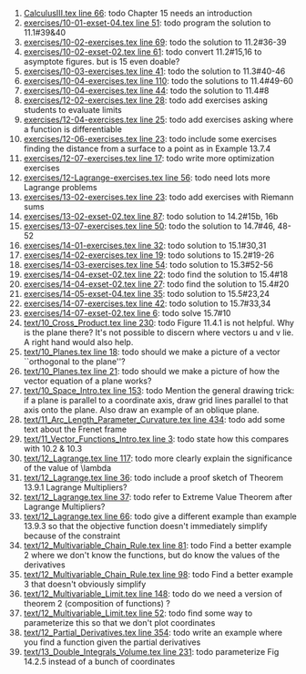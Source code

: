 1. [CalculusIII.tex line 66](../CalculusIII.tex#L66): todo Chapter 15 needs an introduction
1. [exercises/10-01-exset-04.tex line 51](../exercises/10-01-exset-04.tex#L51): todo program the solution to 11.1#39&40
1. [exercises/10-02-exercises.tex line 69](../exercises/10-02-exercises.tex#L69): todo the solution to 11.2#36-39
1. [exercises/10-02-exset-02.tex line 61](../exercises/10-02-exset-02.tex#L61): todo convert 11.2#15,16 to asymptote figures. but is 15 even doable?
1. [exercises/10-03-exercises.tex line 41](../exercises/10-03-exercises.tex#L41): todo the solution to 11.3#40-46
1. [exercises/10-04-exercises.tex line 110](../exercises/10-04-exercises.tex#L110): todo the solutions to 11.4#49-60
1. [exercises/10-04-exercises.tex line 44](../exercises/10-04-exercises.tex#L44): todo the solution to 11.4#8
1. [exercises/12-02-exercises.tex line 28](../exercises/12-02-exercises.tex#L28): todo add exercises asking students to evaluate limits
1. [exercises/12-04-exercises.tex line 25](../exercises/12-04-exercises.tex#L25): todo add exercises asking where a function is differentiable
1. [exercises/12-06-exercises.tex line 23](../exercises/12-06-exercises.tex#L23): todo include some exercises finding the distance from a surface to a point as in Example 13.7.4
1. [exercises/12-07-exercises.tex line 17](../exercises/12-07-exercises.tex#L17): todo write more optimization exercises
1. [exercises/12-Lagrange-exercises.tex line 56](../exercises/12-Lagrange-exercises.tex#L56): todo need lots more Lagrange problems
1. [exercises/13-02-exercises.tex line 23](../exercises/13-02-exercises.tex#L23): todo add exercises with Riemann sums
1. [exercises/13-02-exset-02.tex line 87](../exercises/13-02-exset-02.tex#L87): todo solution to 14.2#15b, 16b
1. [exercises/13-07-exercises.tex line 50](../exercises/13-07-exercises.tex#L50): todo the solution to 14.7#46, 48-52
1. [exercises/14-01-exercises.tex line 32](../exercises/14-01-exercises.tex#L32): todo solution to 15.1#30,31
1. [exercises/14-02-exercises.tex line 19](../exercises/14-02-exercises.tex#L19): todo solutions to 15.2#19-26
1. [exercises/14-03-exercises.tex line 54](../exercises/14-03-exercises.tex#L54): todo solution to 15.3#52-56
1. [exercises/14-04-exset-02.tex line 22](../exercises/14-04-exset-02.tex#L22): todo find the solution to 15.4#18
1. [exercises/14-04-exset-02.tex line 27](../exercises/14-04-exset-02.tex#L27): todo find the solution to 15.4#20
1. [exercises/14-05-exset-04.tex line 35](../exercises/14-05-exset-04.tex#L35): todo solution to 15.5#23,24
1. [exercises/14-07-exercises.tex line 42](../exercises/14-07-exercises.tex#L42): todo solution to 15.7#33,34
1. [exercises/14-07-exset-02.tex line 6](../exercises/14-07-exset-02.tex#L6): todo solve 15.7#10
1. [text/10_Cross_Product.tex line 230](../text/10_Cross_Product.tex#L230): todo Figure 11.4.1 is not helpful. Why is the plane there? It's not possible to discern where vectors u and v lie.  A right hand would also help.
1. [text/10_Planes.tex line 18](../text/10_Planes.tex#L18): todo should we make a picture of a vector ``orthogonal to the plane''?
1. [text/10_Planes.tex line 21](../text/10_Planes.tex#L21): todo should we make a picture of how the vector equation of a plane works?
1. [text/10_Space_Intro.tex line 153](../text/10_Space_Intro.tex#L153): todo Mention the general drawing trick: if a plane is parallel to a coordinate axis, draw grid lines parallel to that axis onto the plane.  Also draw an example of an oblique plane.
1. [text/11_Arc_Length_Parameter_Curvature.tex line 434](../text/11_Arc_Length_Parameter_Curvature.tex#L434): todo add some text about the Frenet frame
1. [text/11_Vector_Functions_Intro.tex line 3](../text/11_Vector_Functions_Intro.tex#L3): todo state how this compares with 10.2 & 10.3
1. [text/12_Lagrange.tex line 117](../text/12_Lagrange.tex#L117): todo more clearly explain the significance of the value of \lambda
1. [text/12_Lagrange.tex line 36](../text/12_Lagrange.tex#L36): todo include a proof sketch of Theorem 13.9.1 Lagrange Multipliers?
1. [text/12_Lagrange.tex line 37](../text/12_Lagrange.tex#L37): todo refer to Extreme Value Theorem after Lagrange Multipliers?
1. [text/12_Lagrange.tex line 66](../text/12_Lagrange.tex#L66): todo give a different example than example 13.9.3 so that the objective function doesn't immediately simplify because of the constraint
1. [text/12_Multivariable_Chain_Rule.tex line 81](../text/12_Multivariable_Chain_Rule.tex#L81): todo Find a better example 2 where we don't know the functions, but do know the values of the derivatives
1. [text/12_Multivariable_Chain_Rule.tex line 98](../text/12_Multivariable_Chain_Rule.tex#L98): todo Find a better example 3 that doesn't obviously simplify
1. [text/12_Multivariable_Limit.tex line 148](../text/12_Multivariable_Limit.tex#L148): todo do we need a version of theorem 2 (composition of functions) ?
1. [text/12_Multivariable_Limit.tex line 52](../text/12_Multivariable_Limit.tex#L52): todo find some way to parameterize this so that we don't plot coordinates
1. [text/12_Partial_Derivatives.tex line 354](../text/12_Partial_Derivatives.tex#L354): todo write an example where you find a function given the partial derivatives
1. [text/13_Double_Integrals_Volume.tex line 231](../text/13_Double_Integrals_Volume.tex#L231): todo parameterize Fig 14.2.5 instead of a bunch of coordinates
